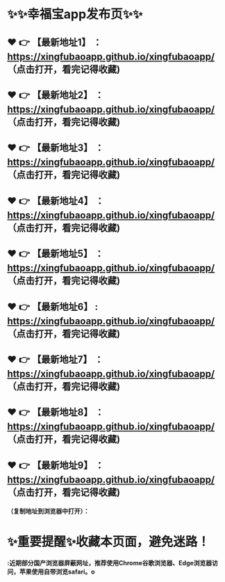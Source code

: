 # :sparkles::sparkles:幸福宝app发布页:sparkles::sparkles:

 :heart: :point_right: 【最新地址1】 ：https://xingfubaoapp.github.io/xingfubaoapp/  （点击打开，看完记得收藏)
 ------
 :heart: :point_right: 【最新地址2】 ：https://xingfubaoapp.github.io/xingfubaoapp/  （点击打开，看完记得收藏)
 ------
 :heart: :point_right: 【最新地址3】 ：https://xingfubaoapp.github.io/xingfubaoapp/   （点击打开，看完记得收藏)
 ------
 :heart: :point_right: 【最新地址4】 ：https://xingfubaoapp.github.io/xingfubaoapp/   （点击打开，看完记得收藏)
 ------
 :heart: :point_right: 【最新地址5】 ：https://xingfubaoapp.github.io/xingfubaoapp/   （点击打开，看完记得收藏)
 ------
 :heart: :point_right: 【最新地址6】 : https://xingfubaoapp.github.io/xingfubaoapp/   （点击打开，看完记得收藏)
 ------
 :heart: :point_right: 【最新地址7】 ：https://xingfubaoapp.github.io/xingfubaoapp/   （点击打开，看完记得收藏)
 ------
 :heart: :point_right: 【最新地址8】 ：https://xingfubaoapp.github.io/xingfubaoapp/   （点击打开，看完记得收藏)
 ------
 :heart: :point_right: 【最新地址9】 ：https://xingfubaoapp.github.io/xingfubaoapp/   （点击打开，看完记得收藏)
  ------

  
#### （复制地址到浏览器中打开）：
# :sparkles:重要提醒:sparkles:收藏本页面，避免迷路！
#### :近期部分国产浏览器屏蔽网址，推荐使用Chrome谷歌浏览器、Edge浏览器访问，苹果使用自带浏览safari。o
